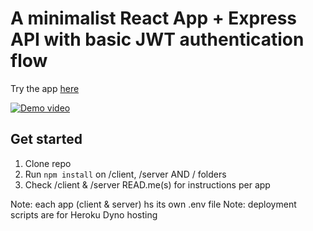# A minimalist React App + Express API with basic JWT authentication flow

Try the app [here](https://minimalist-app-boilerplate.herokuapp.com)

[![Demo video](https://i.ibb.co/6Dr3tgr/ezgif-com-gif-maker.gif)]()


## Get started

1. Clone repo
2. Run `npm install` on /client, /server AND / folders
3. Check /client & /server READ.me(s) for instructions per app

Note: each app (client & server) hs its own .env file
Note: deployment scripts are for Heroku Dyno hosting
